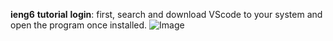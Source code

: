 __ieng6__ __tutorial__ __login__:
first, search and download VScode to your system and open the program once installed. 
![Image](cslp1.png.url)
